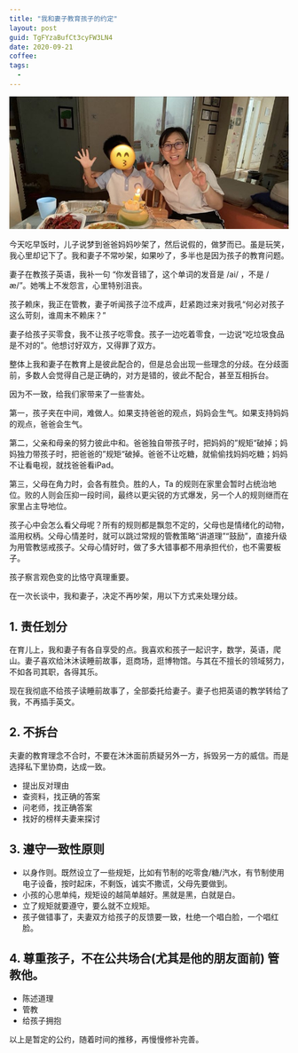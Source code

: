 ```yaml
---
title: "我和妻子教育孩子的约定"
layout: post
guid: TgFYzaBufCt3cyFW3LN4
date: 2020-09-21
coffee:
tags:
  -
---
```


![](/media/files/2020/2020-09-21_10-56-40.jpg)

今天吃早饭时，儿子说梦到爸爸妈妈吵架了，然后说假的，做梦而已。虽是玩笑，我心里却记下了。我和妻子不常吵架，如果吵了，多半也是因为孩子的教育问题。

妻子在教孩子英语，我补一句 “你发音错了，这个单词的发音是 /ai/ ，不是 /æ/”。她嘴上不发怨言，心里特别沮丧。

孩子赖床，我正在管教，妻子听闻孩子泣不成声，赶紧跑过来对我吼“何必对孩子这么苛刻，谁周末不赖床？”

妻子给孩子买零食，我不让孩子吃零食。孩子一边吃着零食，一边说“吃垃圾食品是不对的”。他想讨好双方，又得罪了双方。

整体上我和妻子在教育上是彼此配合的，但是总会出现一些理念的分歧。在分歧面前，多数人会觉得自己是正确的，对方是错的，彼此不配合，甚至互相拆台。

因为不一致，给我们家带来了一些害处。

第一，孩子夹在中间，难做人。如果支持爸爸的观点，妈妈会生气。如果支持妈妈的观点，爸爸会生气。

第二，父亲和母亲的努力彼此中和。爸爸独自带孩子时，把妈妈的”规矩“破掉；妈妈独力带孩子时，把爸爸的”规矩“破掉。爸爸不让吃糖，就偷偷找妈妈吃糖；妈妈不让看电视，就找爸爸看iPad。

第三，父母在角力时，会各有胜负。胜的人，Ta 的规则在家里会暂时占统治地位。败的人则会压抑一段时间，最终以更尖锐的方式爆发，另一个人的规则继而在家里占主导地位。

孩子心中会怎么看父母呢？所有的规则都是飘忽不定的，父母也是情绪化的动物，滥用权柄。父母心情差时，就可以跳过常规的管教策略“讲道理”“鼓励”，直接升级为用管教惩戒孩子。父母心情好时，做了多大错事都不用承担代价，也不需要板子。

孩子察言观色变的比恪守真理重要。

在一次长谈中，我和妻子，决定不再吵架，用以下方式来处理分歧。


## 1. 责任划分

在育儿上，我和妻子有各自享受的点。我喜欢和孩子一起识字，数学，英语，爬山。妻子喜欢给沐沐读睡前故事，逛商场，逛博物馆。与其在不擅长的领域努力，不如各司其职，各得其乐。

现在我彻底不给孩子读睡前故事了，全部委托给妻子。妻子也把英语的教学转给了我，不再插手英文。

## 2. 不拆台

夫妻的教育理念不合时，不要在沐沐面前质疑另外一方，拆毁另一方的威信。而是选择私下里协商，达成一致。

- 提出反对理由
- 查资料，找正确的答案
- 问老师，找正确答案
- 找好的榜样夫妻来探讨

## 3. 遵守一致性原则

- 以身作则。既然设立了一些规矩，比如有节制的吃零食/糖/汽水，有节制使用电子设备，按时起床，不剩饭，诚实不撒谎，父母先要做到。
- 小孩的心思单纯，规矩设的越简单越好。黑就是黑，白就是白。
- 立了规矩就要遵守，要么就不立规矩。
- 孩子做错事了，夫妻双方给孩子的反馈要一致，杜绝一个唱白脸，一个唱红脸。


## 4. 尊重孩子，不在公共场合(尤其是他的朋友面前) 管教他。

- 陈述道理
- 管教
- 给孩子拥抱


以上是暂定的公约，随着时间的推移，再慢慢修补完善。
